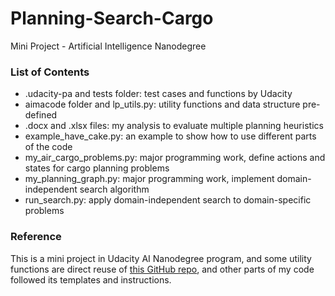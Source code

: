 # Planning-Search-Cargo
Mini Project - Artificial Intelligence Nanodegree

### List of Contents
- .udacity-pa and tests folder: test cases and functions by Udacity
- aimacode folder and lp_utils.py: utility functions and data structure pre-defined
- .docx and .xlsx files: my analysis to evaluate multiple planning heuristics
- example_have_cake.py: an example to show how to use different parts of the code
- my_air_cargo_problems.py: major programming work, define actions and states for cargo planning problems
- my_planning_graph.py: major programming work, implement domain-independent search algorithm
- run_search.py: apply domain-independent search to domain-specific problems

### Reference
This is a mini project in Udacity AI Nanodegree program, 
and some utility functions are direct reuse of [this GitHub repo](https://github.com/udacity/AIND-Planning), and other parts of my code followed its templates and instructions. 
